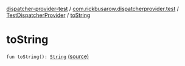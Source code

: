 [dispatcher-provider-test](../../index.md) / [com.rickbusarow.dispatcherprovider.test](../index.md) / [TestDispatcherProvider](index.md) / [toString](./to-string.md)

# toString

`fun toString(): `[`String`](https://kotlinlang.org/api/latest/jvm/stdlib/kotlin/-string/index.html) [(source)](https://github.com/RBusarow/Dispatch/tree/master/dispatcher-provider-test/src/main/java/com/rickbusarow/dispatcherprovider/test/TestDispatcherProvider.kt#L35)